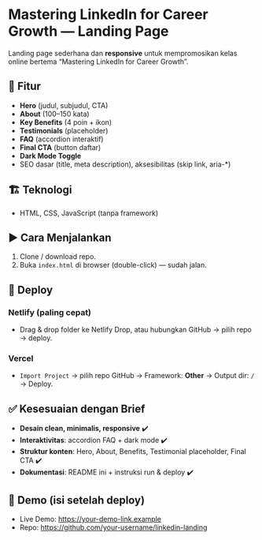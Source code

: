 # Mastering LinkedIn for Career Growth — Landing Page

Landing page sederhana dan **responsive** untuk mempromosikan kelas online bertema “Mastering LinkedIn for Career Growth”.

## 🌟 Fitur
- **Hero** (judul, subjudul, CTA)
- **About** (100–150 kata)
- **Key Benefits** (4 poin + ikon)
- **Testimonials** (placeholder)
- **FAQ** (accordion interaktif)
- **Final CTA** (button daftar)
- **Dark Mode Toggle**
- SEO dasar (title, meta description), aksesibilitas (skip link, aria-*)

## 🏗️ Teknologi
- HTML, CSS, JavaScript (tanpa framework)

## ▶️ Cara Menjalankan
1. Clone / download repo.
2. Buka `index.html` di browser (double-click) — sudah jalan.

## 🚀 Deploy
### Netlify (paling cepat)
- Drag & drop folder ke Netlify Drop, atau hubungkan GitHub → pilih repo → deploy.

### Vercel
- `Import Project` → pilih repo GitHub → Framework: **Other** → Output dir: `/` → Deploy.

## ✅ Kesesuaian dengan Brief
- **Desain clean, minimalis, responsive** ✔️
- **Interaktivitas**: accordion FAQ + dark mode ✔️
- **Struktur konten**: Hero, About, Benefits, Testimonial placeholder, Final CTA ✔️
- **Dokumentasi**: README ini + instruksi run & deploy ✔️

## 🔗 Demo (isi setelah deploy)
- Live Demo: https://your-demo-link.example
- Repo: https://github.com/your-username/linkedin-landing
